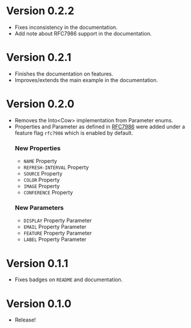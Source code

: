 # Version 0.2.2
- Fixes inconsistency in the documentation.
- Add note about RFC7986 support in the documentation.

# Version 0.2.1
- Finishes the documentation on features.
- Improves/extends the main example in the documentation.

# Version 0.2.0
- Removes the Into<Cow<str>> implementation from Parameter enums.
- Properties and Parameter as defined in [RFC7986](https://tools.ietf.org/html/rfc7986) were added under a feature flag `rfc7986` which is enabled by default.
  ### New Properties
  - `NAME` Property
  - `REFRESH-INTERVAL` Property
  - `SOURCE` Property
  - `COLOR` Property
  - `IMAGE` Property
  - `CONFERENCE` Property
  ### New Parameters
  - `DISPLAY` Property Parameter
  - `EMAIL` Property Parameter
  - `FEATURE` Property Parameter
  - `LABEL` Property Parameter

# Version 0.1.1
- Fixes badges on `README` and documentation.

# Version 0.1.0
- Release!